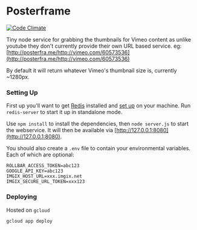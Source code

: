 Posterframe
====

[![Code Climate](https://codeclimate.com/github/bcmh/posterfra.me/badges/gpa.svg)](https://codeclimate.com/github/bcmh/posterfra.me)

Tiny node service for grabbing the thumbnails for Vimeo content as unlike youtube they don't currently provide their own URL based service.
eg: [http://posterfra.me/http://vimeo.com/60573536](http://posterfra.me/http://vimeo.com/60573536)

By default it will return whatever Vimeo's thumbnail size is, currently ~1280px.

### Setting Up

First up you'll want to get [Redis](http://redis.io/) installed and [set up](http://redis.io/download) on your machine. Run `redis-server` to start it up in standalone mode.

Use `npm install` to install the dependencies, then `node server.js` to start the webservice. It will then be available via [http://127.0.0.1:8080](http://127.0.0.1:8080).

You should also create a `.env` file to contain your environmental variables. Each of which are optional:

```
ROLLBAR_ACCESS_TOKEN=abc123
GOOGLE_API_KEY=abc123
IMGIX_HOST_URL=xxx.imgix.net
IMGIX_SECURE_URL_TOKEN=xxx123
```

### Deploying

Hosted on `gcloud`

```bash
gcloud app deploy
```